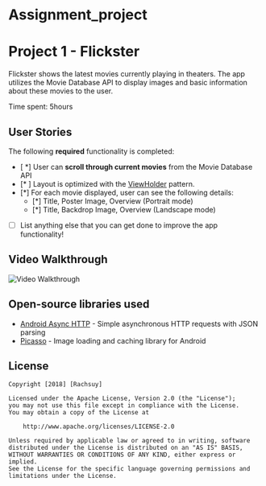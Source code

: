 # Assignment_project

# Project 1 - Flickster

Flickster shows the latest movies currently playing in theaters. The app utilizes the Movie Database API to display images and basic information about these movies to the user.

Time spent: 5hours

## User Stories

The following **required** functionality is completed:

* [ *] User can **scroll through current movies** from the Movie Database API
* [* ] Layout is optimized with the [ViewHolder](http://guides.codepath.com/android/Using-an-ArrayAdapter-with-ListView#improving-performance-with-the-viewholder-pattern) pattern.
* [*] For each movie displayed, user can see the following details:
  * [*] Title, Poster Image, Overview (Portrait mode)
  * [*] Title, Backdrop Image, Overview (Landscape mode)


* [ ] List anything else that you can get done to improve the app functionality!

## Video Walkthrough
<img src='https://github.com/rachsuy/Flickster/blob/master/Flickster.gif' title='Video Walkthrough' width='' alt='Video Walkthrough' />


## Open-source libraries used

- [Android Async HTTP](https://github.com/loopj/android-async-http) - Simple asynchronous HTTP requests with JSON parsing
- [Picasso](http://square.github.io/picasso/) - Image loading and caching library for Android

## License

    Copyright [2018] [Rachsuy]

    Licensed under the Apache License, Version 2.0 (the "License");
    you may not use this file except in compliance with the License.
    You may obtain a copy of the License at

        http://www.apache.org/licenses/LICENSE-2.0

    Unless required by applicable law or agreed to in writing, software
    distributed under the License is distributed on an "AS IS" BASIS,
    WITHOUT WARRANTIES OR CONDITIONS OF ANY KIND, either express or implied.
    See the License for the specific language governing permissions and
    limitations under the License.




























